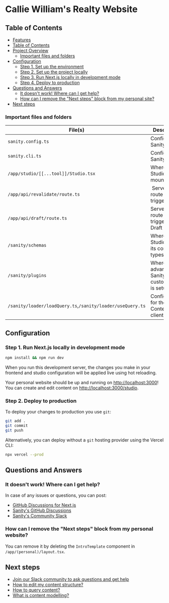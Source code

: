 # Callie William's Realty Website
## Table of Contents

- [Features](#features)
- [Table of Contents](#table-of-contents)
- [Project Overview](#project-overview)
  - [Important files and folders](#important-files-and-folders)
- [Configuration](#configuration)
  - [Step 1. Set up the environment](#step-1-set-up-the-environment)
  - [Step 2. Set up the project locally](#step-2-set-up-the-project-locally)
  - [Step 3. Run Next.js locally in development mode](#step-3-run-nextjs-locally-in-development-mode)
  - [Step 4. Deploy to production](#step-4-deploy-to-production)
- [Questions and Answers](#questions-and-answers)
  - [It doesn't work! Where can I get help?](#it-doesnt-work-where-can-i-get-help)
  - [How can I remove the "Next steps" block from my personal site?](#how-can-i-remove-the-next-steps-block-from-my-personal-website)
- [Next steps](#next-steps)

### Important files and folders

| File(s)                                                    | Description                                             |
| ---------------------------------------------------------- | ------------------------------------------------------- |
| `sanity.config.ts`                                         | Config file for Sanity Studio                           |
| `sanity.cli.ts`                                            | Config file for Sanity CLI                              |
| `/app/studio/[[...tool]]/Studio.tsx`                       | Where Sanity Studio is mounted                          |
| `/app/api/revalidate/route.ts`                             |  Serverless route for triggering ISR                    |
| `/app/api/draft/route.ts`                                  | Serverless route for triggering Draft mode              |
| `/sanity/schemas`                                          | Where Sanity Studio gets its content types from         |
| `/sanity/plugins`                                          | Where the advanced Sanity Studio customization is setup |
| `/sanity/loader/loadQuery.ts`,`/sanity/loader/useQuery.ts` | Configuration for the Sanity Content Lake client        |

## Configuration

### Step 1. Run Next.js locally in development mode

```bash
npm install && npm run dev
```

When you run this development server, the changes you make in your frontend and studio configuration will be applied live using hot reloading.

Your personal website should be up and running on [http://localhost:3000][localhost-3000]! You can create and edit content on [http://localhost:3000/studio][localhost-3000-studio].

### Step 2. Deploy to production

To deploy your changes to production you use `git`:

```bash
git add .
git commit
git push
```

Alternatively, you can deploy without a `git` hosting provider using the Vercel CLI:

```bash
npx vercel --prod
```

## Questions and Answers

### It doesn't work! Where can I get help?

In case of any issues or questions, you can post:

- [GitHub Discussions for Next.js][vercel-github]
- [Sanity's GitHub Discussions][sanity-github]
- [Sanity's Community Slack][sanity-community]

### How can I remove the "Next steps" block from my personal website?

You can remove it by deleting the `IntroTemplate` component in `/app/(personal)/layout.tsx`.

## Next steps

- [Join our Slack community to ask questions and get help][sanity-community]
- [How to edit my content structure?][sanity-schema-types]
- [How to query content?][sanity-groq]
- [What is content modelling?][sanity-content-modelling]

[vercel-deploy]: https://vercel.com/new/clone?repository-url=https%3A%2F%2Fgithub.com%2Fsanity-io%2Ftemplate-nextjs-personal-website&project-name=nextjs-personal-website&repository-name=nextjs-personal-website&demo-title=Personal+Website+with+Built-in+Content+Editing&demo-description=A+Sanity-powered+personal+website+with+built-in+content+editing+and+instant+previews.+Uses+App+Router.&demo-url=https%3A%2F%2Ftemplate-nextjs-personal-website.sanity.build%2F&demo-image=https%3A%2F%2Fuser-images.githubusercontent.com%2F6951139%2F206395107-e58a796d-13a9-400a-94b6-31cb5df054ab.png&integration-ids=oac_hb2LITYajhRQ0i4QznmKH7gx&external-id=nextjs%3Btemplate%3Dtemplate-nextjs-personal-website
[integration]: https://www.sanity.io/docs/vercel-integration?utm_source=github.com&utm_medium=referral&utm_campaign=nextjs-v3vercelstarter
[`.env.local.example`]: .env.local.example
[nextjs]: https://github.com/vercel/next.js
[sanity-create]: https://www.sanity.io/get-started/create-project?utm_source=github.com&utm_medium=referral&utm_campaign=nextjs-v3vercelstarter
[sanity-deployment]: https://www.sanity.io/docs/deployment?utm_source=github.com&utm_medium=referral&utm_campaign=nextjs-v3vercelstarter
[sanity-homepage]: https://www.sanity.io?utm_source=github.com&utm_medium=referral&utm_campaign=nextjs-v3vercelstarter
[sanity-community]: https://slack.sanity.io/
[sanity-schema-types]: https://www.sanity.io/docs/schema-types?utm_source=github.com&utm_medium=referral&utm_campaign=nextjs-v3vercelstarter
[sanity-github]: https://github.com/sanity-io/sanity/discussions
[sanity-groq]: https://www.sanity.io/docs/groq?utm_source=github.com&utm_medium=referral&utm_campaign=nextjs-v3vercelstarter
[sanity-content-modelling]: https://www.sanity.io/docs/content-modelling?utm_source=github.com&utm_medium=referral&utm_campaign=nextjs-v3vercelstarter
[sanity-webhooks]: https://www.sanity.io/docs/webhooks?utm_source=github.com&utm_medium=referral&utm_campaign=nextjs-v3vercelstarter
[localhost-3000]: http://localhost:3000
[localhost-3000-studio]: http://localhost:3000/studio
[vercel]: https://vercel.com
[vercel-github]: https://github.com/vercel/next.js/discussions
[personal-website-pages]: https://github.com/sanity-io/template-nextjs-personal-website
[presentation]: https://www.sanity.io/docs/presentation
